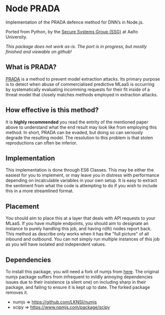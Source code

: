 # Node PRADA

Implementation of the PRADA defence method for DNN’s in Node.js.

Ported from Python, by the [Secure Systems Group (SSG)](https://ssg.aalto.fi/) at Aalto University.

*This package does not work as-is. The port is in progress, but mostly finished and viewable on github!*

## What is PRADA?

[PRADA](https://arxiv.org/pdf/1805.02628.pdf) is a method to prevent model extraction attacks. Its primary purpose is to detect when abuse of commercialised predictive MLaaS is occurring by systematically evaluating incomming requests for their fit inside of a threat model that closely matches methods employed in extraction attacks.

## How effective is this method?

It is **highly recommended** you read the entrity of the mentioned paper above to understand what the end result may look like from employing this method. In short, PRADA can be evaded, but doing so can seriously degrade the resulting model. The resolution to this problem is that stolen reproductions can often be inferior.

## Implementation

This implementation is done through ES6 Classes. This may be either the easiest for you to implement, or may leave you in distress with performance depending on incalculable variables in your own setup. It is easy to extract the sentiment from what the code is attempting to do if you wish to include this in a more streamlined format.

## Placement

You should aim to place this at a layer that deals with API requests to your MLaaS. If you have multiple endpoints, you should aim to designate an instance to purely handling this job, and having n(th) nodes report back. This method as describe only works when it has the "full picture" of all inbound and outbound. You can not simply run multiple instances of this job as you will have isolated and independent values.

## Dependencies

To install this package, you will need a fork of numjs from [here](https://github.com/LKNSI/numjs). The original numjs package suffers from infrequent to mildly annoying dependencies issues due to their insistence (a silent one) on including sharp in their package, and failing to ensure it is kept up to date. The forked package removes it.

- numjs => https://github.com/LKNSI/numjs
- scipy => https://www.npmjs.com/package/scipy
